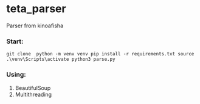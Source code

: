 # teta_parser
Parser from kinoafisha
### Start:
`
git clone 
python -m venv venv
pip install -r requirements.txt
source .\venv\Scripts\activate
python3 parse.py
`
### Using:
1. BeautifulSoup
2. Multithreading
